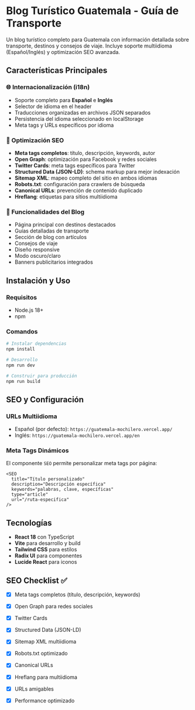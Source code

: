 
  # Blog Turístico Guatemala - Guía de Transporte

  Un blog turístico completo para Guatemala con información detallada sobre transporte, destinos y consejos de viaje. Incluye soporte multiidioma (Español/Inglés) y optimización SEO avanzada.

  ## Características Principales

  ### 🌐 Internacionalización (i18n)
  - Soporte completo para **Español** e **Inglés**
  - Selector de idioma en el header
  - Traducciones organizadas en archivos JSON separados
  - Persistencia del idioma seleccionado en localStorage
  - Meta tags y URLs específicos por idioma

  ### 🎯 Optimización SEO
  - **Meta tags completos**: título, descripción, keywords, autor
  - **Open Graph**: optimización para Facebook y redes sociales
  - **Twitter Cards**: meta tags específicos para Twitter
  - **Structured Data (JSON-LD)**: schema markup para mejor indexación
  - **Sitemap XML**: mapeo completo del sitio en ambos idiomas
  - **Robots.txt**: configuración para crawlers de búsqueda
  - **Canonical URLs**: prevención de contenido duplicado
  - **Hreflang**: etiquetas para sitios multiidioma

  ### 📱 Funcionalidades del Blog
  - Página principal con destinos destacados
  - Guías detalladas de transporte
  - Sección de blog con artículos
  - Consejos de viaje
  - Diseño responsive
  - Modo oscuro/claro
  - Banners publicitarios integrados

  ## Instalación y Uso

  ### Requisitos
  - Node.js 18+
  - npm

  ### Comandos

  ```bash
  # Instalar dependencias
  npm install

  # Desarrollo
  npm run dev

  # Construir para producción
  npm run build
  ```

  ## SEO y Configuración

  ### URLs Multiidioma
  - Español (por defecto): `https://guatemala-mochilero.vercel.app/`
  - Inglés: `https://guatemala-mochilero.vercel.app/en`

  ### Meta Tags Dinámicos
  El componente `SEO` permite personalizar meta tags por página:

  ```tsx
  <SEO
    title="Título personalizado"
    description="Descripción específica"
    keywords="palabras, clave, específicas"
    type="article"
    url="/ruta-especifica"
  />
  ```

  ## Tecnologías

  - **React 18** con TypeScript
  - **Vite** para desarrollo y build
  - **Tailwind CSS** para estilos
  - **Radix UI** para componentes
  - **Lucide React** para iconos

  ## SEO Checklist ✅

  - [x] Meta tags completos (título, descripción, keywords)
  - [x] Open Graph para redes sociales
  - [x] Twitter Cards
  - [x] Structured Data (JSON-LD)
  - [x] Sitemap XML multiidioma
  - [x] Robots.txt optimizado
  - [x] Canonical URLs
  - [x] Hreflang para multiidioma
  - [x] URLs amigables
  - [x] Performance optimizado
  